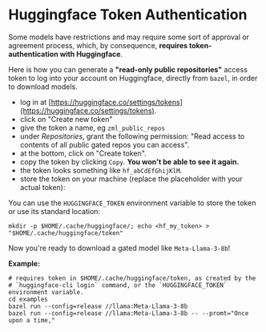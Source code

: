 
# Huggingface Token Authentication

Some models have restrictions and may require some sort of approval or
agreement process, which, by consequence, **requires token-authentication with
Huggingface**.

Here is how you can generate a **"read-only public repositories"** access token
to log into your account on Huggingface, directly from `bazel`, in order to
download models.

* log in at [https://huggingface.co/settings/tokens](https://huggingface.co/settings/tokens).
* click on "Create new token"
* give the token a name, eg `zml_public_repos`
* under _Repositories_, grant the following permission: "Read access to
  contents of all public gated repos you can access".
* at the bottom, click on "Create token".
* copy the token by clicking `Copy`. **You won't be able to see it again.**
* the token looks something like `hf_abCdEfGhijKlM`.
* store the token on your machine (replace the placeholder with your actual
  token):

You can use the `HUGGINGFACE_TOKEN` environment variable to store the token or use
its standard location:
```
mkdir -p $HOME/.cache/huggingface/; echo <hf_my_token> > "$HOME/.cache/huggingface/token"
```

Now you're ready to download a gated model like `Meta-Llama-3-8b`!

**Example:**

```
# requires token in $HOME/.cache/huggingface/token, as created by the
# `huggingface-cli login` command, or the `HUGGINGFACE_TOKEN` environment variable.
cd examples
bazel run --config=release //llama:Meta-Llama-3-8b
bazel run --config=release //llama:Meta-Llama-3-8b -- --promt="Once upon a time,"
```


